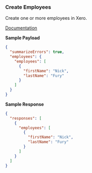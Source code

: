### Create Employees

Create one or more employees in Xero.

[Documentation](https://xeroapi.github.io/xero-node/accounting/index.html#api-Accounting-createEmployees)


**Sample Payload**
```json
{
  "summarizeErrors": true,
  "employees": {
    "employees": [
      {
        "firstName": "Nick",
        "lastName": "Fury"
      }
    ]
  }
}
```

**Sample Response**

```json
{
  "responses": [
    {
      "employees": [
        {
          "firstName": "Nick",
          "lastName": "Fury"
        }
      ]
    }
  ]
}
```
